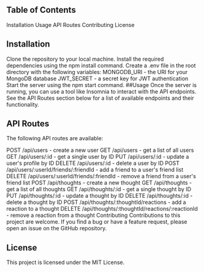 ## Table of Contents
Installation
Usage
API Routes
Contributing
License
## Installation
Clone the repository to your local machine.
Install the required dependencies using the npm install command.
Create a .env file in the root directory with the following variables:
MONGODB_URI - the URI for your MongoDB database
JWT_SECRET - a secret key for JWT authentication
Start the server using the npm start command.
##Usage
Once the server is running, you can use a tool like Insomnia to interact with the API endpoints. See the API Routes section below for a list of available endpoints and their functionality.

## API Routes
The following API routes are available:

POST /api/users - create a new user
GET /api/users - get a list of all users
GET /api/users/:id - get a single user by ID
PUT /api/users/:id - update a user's profile by ID
DELETE /api/users/:id - delete a user by ID
POST /api/users/:userId/friends/:friendId - add a friend to a user's friend list
DELETE /api/users/:userId/friends/:friendId - remove a friend from a user's friend list
POST /api/thoughts - create a new thought
GET /api/thoughts - get a list of all thoughts
GET /api/thoughts/:id - get a single thought by ID
PUT /api/thoughts/:id - update a thought by ID
DELETE /api/thoughts/:id - delete a thought by ID
POST /api/thoughts/:thoughtId/reactions - add a reaction to a thought
DELETE /api/thoughts/:thoughtId/reactions/:reactionId - remove a reaction from a thought
Contributing
Contributions to this project are welcome. If you find a bug or have a feature request, please open an issue on the GitHub repository.

## License
This project is licensed under the MIT License.
